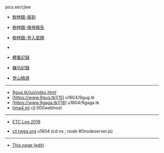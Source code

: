 pics.ee/cjlee
- [樹林館-報到][1]
- [樹林館-檢視報告][2]
- [樹林館-登入密碼][3]
-
- [體重記錄][4]
- [練功記錄][5]

- [登山精選][19]



----
- [9gug.tk/jui/index.html][14] 
- [https://www.9gug.tk][15] u1604/9gug.tk
- [https://www.9gaga.tk][16] u1604/9gaga.tk
- [tjma4.ml][17] cjl.000webhost
---
- [ETC Log 2018][18]

- [cjl.twgg.org][90] u1604 (cd ns ; node 80nodeserver.js)

---
- [This page (edit)][99]


[1]: https://tjma4.herokuapp.com/
[2]: https://tjma4.herokuapp.com/report
[3]: https://tjma4.herokuapp.com/a4a4
[4]: https://goo.gl/forms/li7Qls7MM8du3ppn1
[5]: https://goo.gl/UXrc4s
[14]: https://9gug.tk/jui/index.html
[15]: https://www.9gug.tk
[16]: https://www.9gaga.tk
[17]: http://tjma4.ml
[18]: https://docs.google.com/forms/d/e/1FAIpQLScdIW4xjqUirrbZsCb4joUYrCayetxO4RIznLX9b4w-rZZTkg/viewform?c=0&w=1&usp=mail_form_link
[19]: https://photos.app.goo.gl/qpBP2rF7PLHg1x9t6

[90]: http://cjl.twgg.org
[99]: https://github.com/cjlee/cjlee.github.io/edit/master/mylink.md
